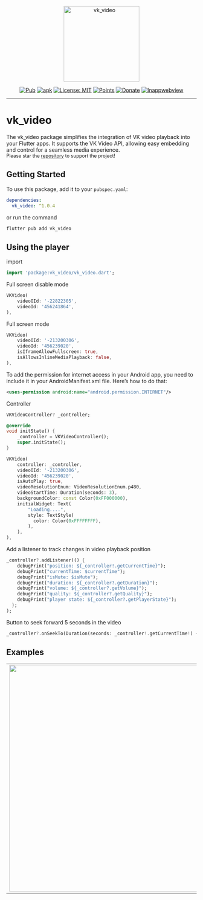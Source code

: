 <p align="center">
    <img src="https://github.com/ultra-rony/vk_video/blob/developer/screenshots/logo.png?raw=true" height="200" alt="vk_video" />
</p>

<p align="center">
    <a href="https://pub.dev/packages/vk_video"><img src="https://img.shields.io/badge/pub-v1.0.4-blue" alt="Pub"></a>
    <a href="https://github.com/ultra-rony/vk_video/releases"><img src="https://img.shields.io/badge/download-apk-blue" alt="apk"></a>
    <a href="https://opensource.org/licenses/MIT"><img src="https://img.shields.io/badge/license-MIT-purple.svg" alt="License: MIT"></a>
    <a href="https://pub.dev/packages/vk_video/score"><img src="https://img.shields.io/badge/points-160/160-green" alt="Points"></a>
    <a href="https://www.donationalerts.com/r/ultra_rony"><img src="https://img.shields.io/badge/support-donate-yellow" alt="Donate"></a>
    <a href="https://pub.dev/packages/flutter_inappwebview"><img src="https://img.shields.io/badge/flutter_inappwebview-v6.1.5-blue" alt="Inappwebview"></a>
</p>

---
# vk_video
<p>
    The vk_video package simplifies the integration of VK video playback into your Flutter apps. It supports the VK Video API, allowing easy embedding and control for a seamless media experience.<br>
    <span style="font-size: 0.9em"> Please star the <a href="https://github.com/ultra-rony/vk_video">repository</a> to support the project! </span>
</p>

## Getting Started

To use this package, add it to your `pubspec.yaml`:

```yaml
dependencies:
  vk_video: ^1.0.4
```

or run the command

```bash
flutter pub add vk_video
```

## Using the player

import

```dart
import 'package:vk_video/vk_video.dart';
```

Full screen disable mode

```dart
VKVideo(
    videoOId: '-22822305',
    videoId: '456241864',
),
```

Full screen mode

```dart
VKVideo(
    videoOId: '-213200306',
    videoId: '456239020',
    isIframeAllowFullscreen: true,
    isAllowsInlineMediaPlayback: false,
),
```

To add the permission for internet access in your Android app, you need to include it in your AndroidManifest.xml file. Here’s how to do that:

```xml
<uses-permission android:name="android.permission.INTERNET"/>
```

Controller

```dart
VKVideoController? _controller;

@override
void initState() {
    _controller = VKVideoController();
    super.initState();
}

VKVideo(
    controller: _controller,
    videoOId: '-213200306',
    videoId: '456239020',
    isAutoPlay: true,
    videoResolutionEnum: VideoResolutionEnum.p480,
    videoStartTime: Duration(seconds: 3),
    backgroundColor: const Color(0xFF000000),
    initialWidget: Text(
        "Loading....",
        style: TextStyle(
          color: Color(0xFFFFFFFF),
        ),
    ),
),
```

Add a listener to track changes in video playback position

```dart
_controller?.addListener(() {
    debugPrint("position: ${_controller!.getCurrentTime}");
    debugPrint("currentTime: $currentTime");
    debugPrint("isMute: $isMute");
    debugPrint("duration: ${_controller?.getDuration}");
    debugPrint("volume: ${_controller?.getVolume}");
    debugPrint("quality: ${_controller?.getQuality}");
    debugPrint("player state: ${_controller?.getPlayerState}");
  };
);
```

Button to seek forward 5 seconds in the video

```dart
_controller?.onSeekTo(Duration(seconds: _controller!.getCurrentTime!) + Duration(seconds: 5));
```

## Examples

<div style="text-align: center">
    <table>
        <tr>
            <td style="text-align: center">
                <img src="https://github.com/ultra-rony/vk_video/blob/developer/screenshots/image-10-01-25-07-57.png?raw=true" width="600" alt=""/>
            </td>
        </tr>
    </table>
</div>

